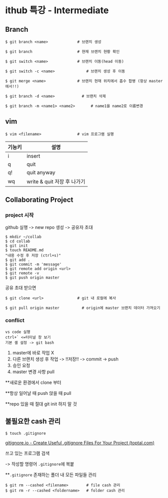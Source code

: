# ithub 특강 - Intermediate

## Branch

```
$ git branch <name>				# 브랜치 생성

$ git branch					# 현재 브랜치 현황 확인

$ git switch <name>				# 브랜치 이동(head 이동)

$ git switch -c <name>		    	# 브랜치 생성 후 이동

$ git merge <name>				# 브랜치 현재 위치에서 흡수 합병 (항상 master에서!!)

$ git branch -d <name>		  	  # 브랜치 삭제

$ git branch -m <name1> <name2> 	  # name1을 name2로 이름변경
```



## vim

```
$ vim <filename>				# vim 프로그램 실행
```

| 기능키 | 설명                        |
| ------ | --------------------------- |
| i      | insert                      |
| q      | quit                        |
| q!     | quit anyway                 |
| wq     | write & quit 저장 후 나가기 |



## Collaborating Project

### project 시작

github 실행 -> new repo 생성 -> 공유자 초대

```
$ mkdir ~/collab
$ cd collab
$ git init
$ touch README.md
"내용 수정 후 저장 (ctrl+s)"
$ git add .
$ git commit -m 'message'
$ git remote add origin <url>
$ git remote -v
$ git push origin master
```

공유 초대 받으면

```
$ git clone <url>				# git 내 로컬에 복사

$ git pull origin master	  	  # origin에 master 브랜치 데이터 가져오기
```

### conflict

```
vs code 실행
ctrl+` <=터미널 창 보기
기본 셸 설정 -> git bash
```

1. master에 바로 작업 X
2. 다른 브랜치 생성 후 작업 -> !!저장!! -> commit -> push
3. 승인 요청
4. master 변경 사항 pull



**새로운 환경에서 clone 부터

**항상 일어날 때 push 앉을 때 pull

**repo 있을 때 절대 git init 하지 말 것



## 불필요한 cash 관리

```
$ touch .gitignore
```

[gitignore.io - Create Useful .gitignore Files For Your Project (toptal.com)](https://www.toptal.com/developers/gitignore)

쓰고 있는 프로그램 검색

-> 작성할 명령어 `.gitignore`에 복붙

**`.gitignore` 존재하는 폴더 내 모든 파일들 관리

```
$ git rm --cashed <filename>		# file cash 관리
$ git rm -r --cashed <foldername>	# folder cash 관리
```
